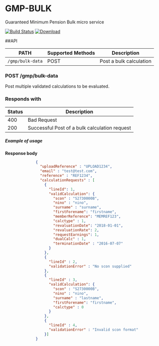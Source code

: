 GMP-BULK
=============

Guaranteed Minimum Pension Bulk micro service

[![Build Status](https://travis-ci.org/hmrc/gmp-bulk.svg)](https://travis-ci.org/hmrc/gmp-bulk) [ ![Download](https://api.bintray.com/packages/hmrc/releases/gmp-bulk/images/download.svg) ](https://bintray.com/hmrc/releases/gmp-bulk/_latestVersion)

##API

| PATH | Supported Methods | Description |
|------|-------------------|-------------|
| ```/gmp/bulk-data``` | POST | Post a bulk calculation |

### POST /gmp/bulk-data
Post multiple validated calculations to be evaluated.

### Responds with
| Status                                                   |  Description                                   |
|----------------------------------------------------------|------------------------------------------------|
| 400                                                      |  Bad Request                                   |
| 200                                                      |  Successful Post of a bulk calculation request |

##### Example of usage

**Response body**

```json
              {
                "uploadReference" : "UPLOAD1234",
                "email" : "test@test.com",
                "reference" : "REF1234",
                "calculationRequests" : [
                  {
                    "lineId": 1,
                    "validCalculation": {
                      "scon" : "S2730000B",
                      "nino" : "nino",
                      "surname" : "surname",
                      "firstForename": "firstname",
                      "memberReference": "MEMREF123",
                      "calctype" : 1,
                      "revaluationDate": "2018-01-01",
                      "revaluationRate": 2,
                      "requestEarnings": 1,
                      "dualCalc" : 1,
                      "terminationDate" : "2016-07-07"
                    }
                  },
                  {
                    "lineId" : 2,
                    "validationError" : "No scon supplied"
                  },
                  {
                    "lineId" : 3,
                    "validCalculation": {
                      "scon" : "S2730000B",
                      "nino" : "nino",
                      "surname" : "lastname",
                      "firstForename": "firstname",
                      "calctype" : 0
                    }
                  },
                  {
                    "lineId" : 4,
                    "validationError" : "Invalid scon format"
                  }]
              }
```
